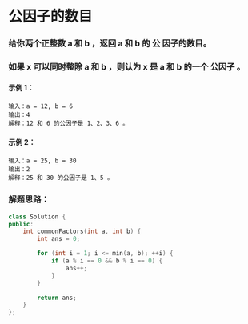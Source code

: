 # 公因子的数目

### 给你两个正整数 a 和 b ，返回 a 和 b 的 公 因子的数目。

### 如果 x 可以同时整除 a 和 b ，则认为 x 是 a 和 b 的一个 公因子 。

#### 示例 1：
```
输入：a = 12, b = 6
输出：4
解释：12 和 6 的公因子是 1、2、3、6 。
```
#### 示例 2：
```
输入：a = 25, b = 30
输出：2
解释：25 和 30 的公因子是 1、5 。
```

### 解题思路：
```cpp
class Solution {
public:
    int commonFactors(int a, int b) {
        int ans = 0;

        for (int i = 1; i <= min(a, b); ++i) {
            if (a % i == 0 && b % i == 0) {
                ans++;
            }
        }

        return ans;
    }
};
```